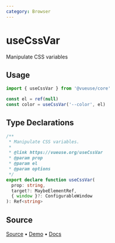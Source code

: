 ```yaml
---
category: Browser
---
```


# useCssVar

Manipulate CSS variables

## Usage

```js
import { useCssVar } from '@vueuse/core'

const el = ref(null)
const color = useCssVar('--color', el)
```


<!--FOOTER_STARTS-->
## Type Declarations

```typescript
/**
 * Manipulate CSS variables.
 *
 * @link https://vueuse.org/useCssVar
 * @param prop
 * @param el
 * @param options
 */
export declare function useCssVar(
  prop: string,
  target?: MaybeElementRef,
  { window }?: ConfigurableWindow
): Ref<string>
```

## Source

[Source](https://github.com/vueuse/vueuse/blob/main/packages/core/useCssVar/index.ts) • [Demo](https://github.com/vueuse/vueuse/blob/main/packages/core/useCssVar/demo.vue) • [Docs](https://github.com/vueuse/vueuse/blob/main/packages/core/useCssVar/index.md)


<!--FOOTER_ENDS-->
